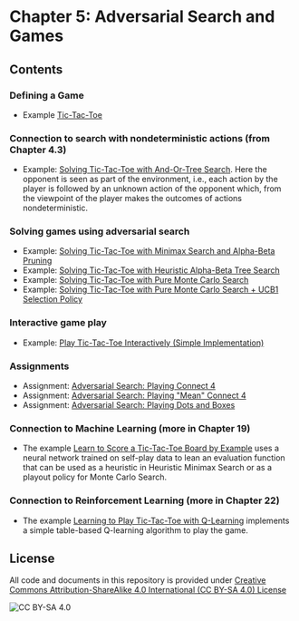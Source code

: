 <!-- #region -->
# Chapter 5: Adversarial Search and Games

## Contents

### Defining a Game
* Example [Tic-Tac-Toe](https://colab.research.google.com/github/mhahsler/CS7320-AI/blob/master/Games/tictactoe_definitions.ipynb)

### Connection to search with nondeterministic actions (from Chapter 4.3)
* Example: [Solving Tic-Tac-Toe with And-Or-Tree Search](https://colab.research.google.com/github/mhahsler/CS7320-AI/blob/master/Games/tictactoe_and_or_tree_search.ipynb). Here the opponent is seen as part of the environment, i.e.,
each action by the player is followed by an unknown action of the opponent which, from the viewpoint of the player makes the outcomes of actions nondeterministic.

### Solving games using adversarial search
* Example: [Solving Tic-Tac-Toe with Minimax Search and Alpha-Beta Pruning](https://colab.research.google.com/github/mhahsler/CS7320-AI/blob/master/Games/tictactoe_alpha_beta_tree_search.ipynb)
* Example: [Solving Tic-Tac-Toe with Heuristic Alpha-Beta Tree Search](https://colab.research.google.com/github/mhahsler/CS7320-AI/blob/master/Games/tictactoe_heuristic_alpha_beta_tree_search.ipynb)
* Example: [Solving Tic-Tac-Toe with Pure Monte Carlo Search](https://colab.research.google.com/github/mhahsler/CS7320-AI/blob/master/Games/tictactoe_pure_monte_carlo_search.ipynb)
* Example: [Solving Tic-Tac-Toe with Pure Monte Carlo Search + UCB1 Selection Policy](https://colab.research.google.com/github/mhahsler/CS7320-AI/blob/master/Games/tictactoe_monte_carlo_tree_search_restricted.ipynb)

### Interactive game play
* Example: [Play Tic-Tac-Toe Interactively (Simple Implementation)](https://colab.research.google.com/github/mhahsler/CS7320-AI/blob/master/Games/tictactoe_interactive.ipynb)


### Assignments
* Assignment: [Adversarial Search: Playing Connect 4](https://colab.research.google.com/github/mhahsler/CS7320-AI/blob/master/Games/assignment_connect4.ipynb)
* Assignment: [Adversarial Search: Playing "Mean" Connect 4](https://colab.research.google.com/github/mhahsler/CS7320-AI/blob/master/Games/assignment_mean_connect4.ipynb)
* Assignment: [Adversarial Search: Playing Dots and Boxes](https://colab.research.google.com/github/mhahsler/CS7320-AI/blob/master/Games/assignment_dots_and_boxes.ipynb)


### Connection to Machine Learning (more in Chapter 19)
* The example [Learn to Score a Tic-Tac-Toe Board by Example](https://colab.research.google.com/github/mhahsler/CS7320-AI/blob/master/ML/ML_for_tictactoe.ipynb) uses a neural network trained on self-play data to lean an evaluation function that can be used as a heuristic in Heuristic Minimax Search or as a playout policy for Monte Carlo Search.

### Connection to Reinforcement Learning (more in Chapter 22)
* The example [Learning to Play Tic-Tac-Toe with Q-Learning](https://colab.research.google.com/github/mhahsler/CS7320-AI/blob/master/Games/tictactoe_RL.ipynb) implements
a simple table-based Q-learning algorithm to play the game.

## License
All code and documents in this repository is provided under [Creative Commons Attribution-ShareAlike 4.0 International (CC BY-SA 4.0) License](https://creativecommons.org/licenses/by-sa/4.0/)

![CC BY-SA 4.0](https://licensebuttons.net/l/by-sa/3.0/88x31.png)
<!-- #endregion -->
